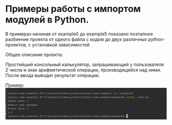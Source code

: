 # Примеры работы с импортом модулей в Python.

В примерах начиная от example0 до example5 показано поэтапное разбиение проекта от одного файла с кодом до двух различных python-проектов, с установкой зависимостей

Общее описание проекта:

Простейший консольный калькулятор, запрашивающий у пользователя 2 числа и знак арифметической операции, производящейся над ними. После ввода выводит результат операции.

Пример:
![img.png](img.png)

